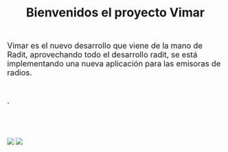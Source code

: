 
<h1 style="text-align: center;">Bienvenidos el proyecto Vimar</h1>
<p>&nbsp;</p>
<p><span style="font-size: large;">Vimar es el nuevo desarrollo que viene de la mano de Radit, aprovechando todo el desarrollo radit, se est&aacute; implementando una nueva aplicaci&oacute;n para las emisoras de radios.&nbsp;</span></p>
<p>&nbsp;</p>
<p><span style="font-size: large;">.&nbsp;</span></p>
<p>&nbsp;</p>
<p>&nbsp;</p>

<a> <img src="https://github.com/valgaba21/vimar/blob/master/screenshots/pan2.jpg"  style="max-width:100%;"></a>
<a> <img src="https://github.com/valgaba21/vimar/blob/master/screenshots/pan1.jpg"  style="max-width:100%;"></a>
